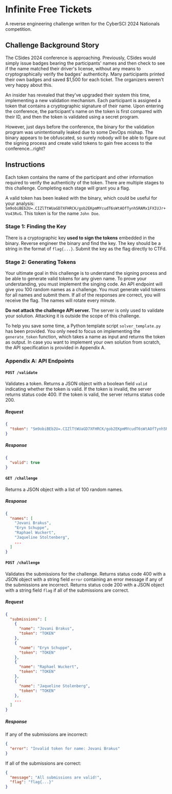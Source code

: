 # Infinite Free Tickets

A reverse engineering challenge written for the CyberSCI 2024 Nationals competition.

## Challenge Background Story

The CSides 2024 conference is approaching. Previously, CSides would simply issue badges bearing the participants' names and then check to see if the name matched their driver's license, without any means to cryptographically verify the badges' authenticity. Many participants printed their own badges and saved $1,500 for each ticket. The organizers weren't very happy about this.

An insider has revealed that they've upgraded their system this time, implementing a new validation mechanism. Each participant is assigned a token that contains a cryptographic signature of their name. Upon entering the conference, the participant's name on the token is first compared with their ID, and then the token is validated using a secret program.

However, just days before the conference, the binary for the validation program was unintentionally leaked due to some DevOps mishap. The binary appears to be obfuscated, so surely nobody will be able to figure out the signing process and create valid tokens to gain free access to the conference...right?

## Instructions

Each token contains the name of the participant and other information required to verify the authenticity of the token. There are multiple stages to this challenge. Completing each stage will grant you a flag.

A valid token has been leaked with the binary, which could be useful for your analysis: `Sm9obiBEb2U=.CIZlTtWUaGD7XFHRCK/gob2EKpmMYcudT6sWtAOfTynh5RAMx1FXIUJr+Vo43RvG`. This token is for the name `John Doe`.

### Stage 1: Finding the Key

There is a cryptographic key **used to sign the tokens** embedded in the binary. Reverse engineer the binary and find the key. The key should be a string in the format of `flag{...}`. Submit the key as the flag directly to CTFd.

### Stage 2: Generating Tokens

Your ultimate goal in this challenge is to understand the signing process and be able to generate valid tokens for any given name. To prove your understanding, you must implement the singing code. An API endpoint will give you 100 random names as a challenge. You must generate valid tokens for all names and submit them. If all of the responses are correct, you will receive the flag. The names will rotate every minute.

**Do not attack the challenge API server.** The server is only used to validate your solution. Attacking it is outside the scope of this challenge.

To help you save some time, a Python template script `solver_template.py` has been provided. You only need to focus on implementing the `generate_token` function, which takes a name as input and returns the token as output. In case you want to implement your own solution from scratch, the API specification is provided in Appendix A.

### Appendix A: API Endpoints

#### `POST /validate`

Validates a token. Returns a JSON object with a boolean field `valid` indicating whether the token is valid. If the token is invalid, the server returns status code 400. If the token is valid, the server returns status code 200.

##### Request

```json
{
  "token": "Sm9obiBEb2U=.CIZlTtWUaGD7XFHRCK/gob2EKpmMYcudT6sWtAOfTynh5RAMx1FXIUJr+Vo43RvG"
}
```

##### Response

```json
{
  "valid": true
}
```

#### `GET /challenge`

Returns a JSON object with a list of 100 random names.

##### Response

```json
{
  "names": [
    "Jovani Brakus",
    "Eryn Schuppe",
    "Raphael Wuckert",
    "Jaqueline Stoltenberg",
    ...
  ]
}
```

#### `POST /challenge`

Validates the submissions for the challenge. Returns status code 400 with a JSON object with a string field `error` containing an error message if any of the submissions are incorrect. Returns status code 200 with a JSON object with a string field `flag` if all of the submissions are correct.

##### Request

```json
{
  "submissions": [
    {
      "name": "Jovani Brakus",
      "token": "TOKEN"
    },
    {
      "name": "Eryn Schuppe",
      "token": "TOKEN"
    },
    {
      "name": "Raphael Wuckert",
      "token": "TOKEN"
    },
    {
      "name": "Jaqueline Stolenberg",
      "token": "TOKEN"
    },
    ...
  ]
}
```

##### Response

If any of the submissions are incorrect:

```json
{
  "error": "Invalid token for name: Jovani Brakus"
}
```

If all of the submissions are correct:

```json
{
  "message": "All submissions are valid!",
  "flag": "flag{...}"
}
```
